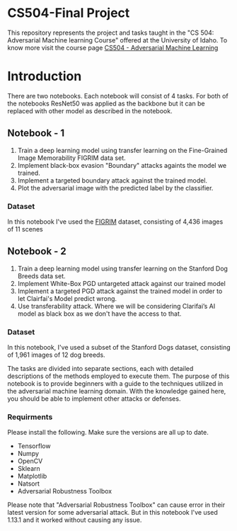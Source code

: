 # CS504-Final Project

This repository represents the project and tasks taught in the "CS 504: Adversarial Machine learning Course" offered at the University of Idaho. To know more visit the course page [CS504 - Adversarial Machine Learning](https://www.webpages.uidaho.edu/vakanski/Adversarial_Machine_Learning.html)


# Introduction

There are two notebooks. Each notebook will consist of 4 tasks. For both of the notebooks ResNet50 was applied as the backbone but it can be replaced with other model as described in the notebook.


## Notebook - 1
1. Train a deep learning model using transfer learning on the Fine-Grained Image Memorability FIGRIM data set.
2. Implement black-box evasion "Boundary" attacks againts the model we trained.
3. Implement a targeted boundary attack against the trained model.
4. Plot the adversarial image with the predicted label by the classifier.

### Dataset
In this notebook I've used the [FIGRIM](http://figrim.mit.edu/) dataset, consisting of 4,436 images of 11 scenes

## Notebook - 2 
1. Train a deep learning model using transfer learning on the Stanford Dog Breeds data set.
2. Implement White-Box PGD untargeted attack against our trained model
3. Implement a targeted PGD attack against the trained model in order to let Clairfai's Model predict wrong.
4. Use transferability attack. Where we will be considering Clarifai’s AI model as black box as we don't have the access to that.

### Dataset
In this notebook, I've used a subset of the Stanford Dogs dataset, consisting of 1,961 images of 12 dog breeds.

The tasks are divided into separate sections, each with detailed descriptions of the methods employed to execute them. The purpose of this notebook is to provide beginners with a guide to the techniques utilized in the adversarial machine learning domain. With the knowledge gained here, you should be able to implement other attacks or defenses.

### Requirments 
Please install the following. Make sure the versions are all up to date.

* Tensorflow 
* Numpy
* OpenCV
* Sklearn
* Matplotlib
* Natsort
* Adversarial Robustness Toolbox

Please note that "Adversarial Robustness Toolbox" can cause error in their latest version for some adversarial attack. But in this notebook I've used 1.13.1 and it worked without causing any issue.


